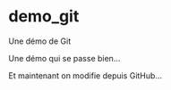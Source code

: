 # demo_git
Une démo de Git

Une démo qui se passe bien...


Et maintenant on modifie depuis GitHub...
